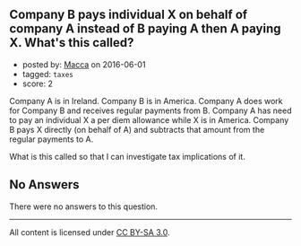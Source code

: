 ## Company B pays individual X on behalf of company A instead of B paying A then A paying X. What's this called?

- posted by: [Macca](https://stackexchange.com/users/295309/macca) on 2016-06-01
- tagged: `taxes`
- score: 2

Company A is in Ireland.  Company B is in America.  Company A does work for Company B and receives regular payments from B.  Company A has need to pay an individual X a per diem allowance while X is in America.  Company B pays X directly (on behalf of A) and subtracts that amount from the regular payments to A.

What is this called so that I can investigate tax implications of it.

## No Answers

There were no answers to this question.


---

All content is licensed under [CC BY-SA 3.0](https://creativecommons.org/licenses/by-sa/3.0/).
